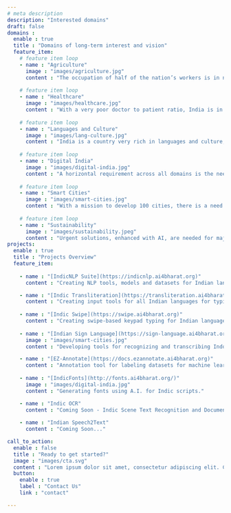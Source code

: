 ```yaml
---
# meta description
description: "Interested domains"
draft: false
domains :
  enable : true
  title : "Domains of long-term interest and vision"
  feature_item:
    # feature item loop
    - name : "Agriculture"
      image : "images/agriculture.jpg"
      content : "The occupation of half of the nation’s workers is in need of solutions, both technological and otherwise. "
      
    # feature item loop
    - name : "Healthcare"
      image : "images/healthcare.jpg"
      content : "With a very poor doctor to patient ratio, India is in immediate need for AI solutions to make our doctors more effective and accessible."
      
    # feature item loop
    - name : "Languages and Culture"
      image : "images/lang-culture.jpg"
      content : "India is a country very rich in languages and culture, but very poor in resources and methods for language processing and digital restoration."
      
    # feature item loop
    - name : "Digital India"
      image : "images/digital-india.jpg"
      content : "A horizontal requirement across all domains is the need for digitisation, in which AI can play a disruptive role."
      
    # feature item loop
    - name : "Smart Cities"
      image : "images/smart-cities.jpg"
      content : "With a mission to develop 100 cities, there is a need for AI to play a significant role in making our cities more efficient and sustainable."
      
    # feature item loop
    - name : "Sustainability"
      image : "images/sustainability.jpeg"
      content : "Urgent solutions, enhanced with AI, are needed for major challenges in water scarcity, air pollution, wildlife conversation, epidemics control, and disaster management."
projects:
  enable : true
  title : "Projects Overview"
  feature_item:
    
    - name : "[IndicNLP Suite](https://indicnlp.ai4bharat.org)"
      content : "Creating NLP tools, models and datasets for Indian languages ecosystem."

    - name : "[Indic Transliteration](https://transliteration.ai4bharat.org)"
      content : "Creating input tools for all Indian languages for typing in Indic scripts"
    
    - name : "[Indic Swipe](https://swipe.ai4bharat.org)"
      content : "Creating swipe-based keypad typing for Indian languages"
      
    - name : "[Indian Sign Language](https://sign-language.ai4bharat.org/)"
      image : "images/smart-cities.jpg"
      content : "Developing tools for recognizing and transcribing Indo Sign Language."

    - name : "[EZ-Annotate](https://docs.ezannotate.ai4bharat.org)"
      content : "Annotation tool for labeling datasets for machine learning tasks"
      
    - name : "[IndicFonts](http://fonts.ai4bharat.org/)"
      image : "images/digital-india.jpg"
      content : "Generating fonts using A.I. for Indic scripts."

    - name : "Indic OCR"
      content : "Coming Soon - Indic Scene Text Recognition and Document Extraction"
    
    - name : "Indian Speech2Text"
      content : "Coming Soon..."

call_to_action:
  enable : false
  title : "Ready to get started?"
  image : "images/cta.svg"
  content : "Lorem ipsum dolor sit amet, consectetur adipiscing elit. Consequat tristique eget amet, tempus eu at consecttur."
  button:
    enable : true
    label : "Contact Us"
    link : "contact"

---
```


